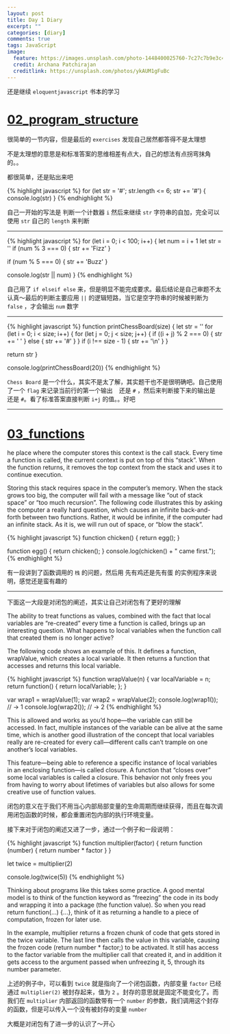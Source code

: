 ```yaml
---
layout: post
title: Day 1 Diary
excerpt: ""
categories: [diary]
comments: true
tags: JavaScript
image:
  feature: https://images.unsplash.com/photo-1448400025760-7c27c7b9e3c4?dpr=1&auto=format&fit=crop&w=767&h=512&q=80&cs=tinysrgb&crop=
  credit: Archana Patchirajan
  creditlink: https://unsplash.com/photos/ykAUM1gFuBc
---
```


还是继续 `eloquentjavascript` 书本的学习

# [02_program_structure](http://eloquentjavascript.net/02_program_structure.html)

很简单的一节内容，但是最后的 `exercises` 发现自己居然都答得不是太理想

不是太理想的意思是和标准答案的思维相差有点大，自己的想法有点拐弯抹角的。。

都很简单，还是贴出来吧

{% highlight javascript %}
for (let str = '#'; str.length <= 6; str += '#') {
  console.log(str)
}
{% endhighlight %}

自己一开始的写法是 判断一个计数器 `i` 然后来继续 `str` 字符串的自加，完全可以使用 `str` 自己的 `length` 来判断

---

{% highlight javascript %}
for (let i = 0; i < 100; i++) {
  let num = i + 1
  let str = ''
  if (num % 3 === 0) {
    str += 'Fizz'
  }

  if (num % 5 === 0) {
    str += 'Buzz'
  }

  console.log(str || num)
}
{% endhighlight %}

自己用了 `if elseif else` 来，但是明显不能完成要求。最后结论是自己审题不太认真～最后的判断主要应用 `||` 的逻辑短路，当它是空字符串的时候被判断为 `false` ，才会输出 `num` 数字

---

{% highlight javascript %}
function printChessBoard(size) {
  let str = ''
  for (let i = 0; i < size; i++) {
    for (let j = 0; j < size; j++) {
      if ((i + j) % 2 === 0) {
        str += ' '
      } else {
        str += '#'
      }
    }
    if (i !== size - 1) {
      str += '\n'
    }
  }

  return str
}

console.log(printChessBoard(20))
{% endhighlight %}

`Chess Board` 是一个什么，其实不是太了解，其实题干也不是很明确吧。自己使用了一个 `flag` 来记录当前行的第一个输出 ` ` 还是 `#` ，然后来判断接下来的输出是 ` ` 还是 `#`。看了标准答案直接判断 `i+j` 的值。。好吧

---

# [03_functions](http://eloquentjavascript.net/03_functions.html)

he place where the computer stores this context is the call stack. Every time a function is called, the current context is put on top of this “stack”. When the function returns, it removes the top context from the stack and uses it to continue execution.

Storing this stack requires space in the computer’s memory. When the stack grows too big, the computer will fail with a message like “out of stack space” or “too much recursion”. The following code illustrates this by asking the computer a really hard question, which causes an infinite back-and-forth between two functions. Rather, it would be infinite, if the computer had an infinite stack. As it is, we will run out of space, or “blow the stack”.

{% highlight javascript %}
function chicken() {
  return egg();
}

function egg() {
  return chicken();
}
console.log(chicken() + " came first.");
{% endhighlight %}

有一段讲到了函数调用的 `栈` 的问题，然后用 先有鸡还是先有蛋 的实例程序来说明，感觉还是蛮有趣的

---

下面这一大段是对闭包的阐述，其实让自己对闭包有了更好的理解

The ability to treat functions as values, combined with the fact that local variables are “re-created” every time a function is called, brings up an interesting question. What happens to local variables when the function call that created them is no longer active?

The following code shows an example of this. It defines a function, wrapValue, which creates a local variable. It then returns a function that accesses and returns this local variable.

{% highlight javascript %}
function wrapValue(n) {
  var localVariable = n;
  return function() { return localVariable; };
}

var wrap1 = wrapValue(1);
var wrap2 = wrapValue(2);
console.log(wrap1());
// → 1
console.log(wrap2());
// → 2
{% endhighlight %}

This is allowed and works as you’d hope—the variable can still be accessed. In fact, multiple instances of the variable can be alive at the same time, which is another good illustration of the concept that local variables really are re-created for every call—different calls can’t trample on one another’s local variables.

This feature—being able to reference a specific instance of local variables in an enclosing function—is called closure. A function that “closes over” some local variables is called a closure. This behavior not only frees you from having to worry about lifetimes of variables but also allows for some creative use of function values.

闭包的意义在于我们不用当心内部局部变量的生命周期而继续获得，而且在每次调用闭包函数的时候，都会重置闭包内部的执行环境变量。

接下来对于闭包的阐述又进了一步，通过一个例子和一段说明：

{% highlight javascript %}
function multiplier(factor) {
  return function (number) {
    return number * factor
  }
}

let twice = multiplier(2)

console.log(twice(5))
{% endhighlight %}

Thinking about programs like this takes some practice. A good mental model is to think of the function keyword as “freezing” the code in its body and wrapping it into a package (the function value). So when you read return function(...) {...}, think of it as returning a handle to a piece of computation, frozen for later use.

In the example, multiplier returns a frozen chunk of code that gets stored in the twice variable. The last line then calls the value in this variable, causing the frozen code (return number * factor;) to be activated. It still has access to the factor variable from the multiplier call that created it, and in addition it gets access to the argument passed when unfreezing it, 5, through its number parameter.

上述的例子中，可以看到 `twice` 就是指向了一个闭包函数，内部变量 `factor` 已经通过 `multiplier(2)` 被封存起来，值为  `2` 。封存的意思就是固定不能变化了。而我们在 `multiplier` 内部返回的函数带有一个 `number` 的参数，我们调用这个封存的函数，但是可以传入一个没有被封存的变量 `number`

大概是对闭包有了进一步的认识了～开心
